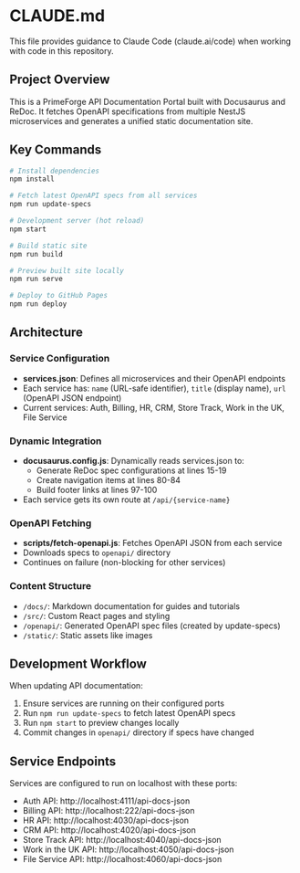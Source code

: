 # CLAUDE.md

This file provides guidance to Claude Code (claude.ai/code) when working with code in this repository.

## Project Overview

This is a PrimeForge API Documentation Portal built with Docusaurus and ReDoc. It fetches OpenAPI specifications from multiple NestJS microservices and generates a unified static documentation site.

## Key Commands

```bash
# Install dependencies
npm install

# Fetch latest OpenAPI specs from all services
npm run update-specs

# Development server (hot reload)
npm start

# Build static site
npm run build

# Preview built site locally
npm run serve

# Deploy to GitHub Pages
npm run deploy
```

## Architecture

### Service Configuration
- **services.json**: Defines all microservices and their OpenAPI endpoints
- Each service has: `name` (URL-safe identifier), `title` (display name), `url` (OpenAPI JSON endpoint)
- Current services: Auth, Billing, HR, CRM, Store Track, Work in the UK, File Service

### Dynamic Integration
- **docusaurus.config.js**: Dynamically reads services.json to:
  - Generate ReDoc spec configurations at lines 15-19
  - Create navigation items at lines 80-84
  - Build footer links at lines 97-100
- Each service gets its own route at `/api/{service-name}`

### OpenAPI Fetching
- **scripts/fetch-openapi.js**: Fetches OpenAPI JSON from each service
- Downloads specs to `openapi/` directory
- Continues on failure (non-blocking for other services)

### Content Structure
- `/docs/`: Markdown documentation for guides and tutorials
- `/src/`: Custom React pages and styling
- `/openapi/`: Generated OpenAPI spec files (created by update-specs)
- `/static/`: Static assets like images

## Development Workflow

When updating API documentation:
1. Ensure services are running on their configured ports
2. Run `npm run update-specs` to fetch latest OpenAPI specs
3. Run `npm start` to preview changes locally
4. Commit changes in `openapi/` directory if specs have changed

## Service Endpoints

Services are configured to run on localhost with these ports:
- Auth API: http://localhost:4111/api-docs-json
- Billing API: http://localhost:222/api-docs-json  
- HR API: http://localhost:4030/api-docs-json
- CRM API: http://localhost:4020/api-docs-json
- Store Track API: http://localhost:4040/api-docs-json
- Work in the UK API: http://localhost:4050/api-docs-json
- File Service API: http://localhost:4060/api-docs-json